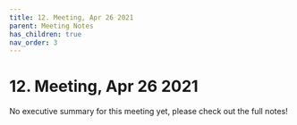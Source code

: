 ```yaml
---
title: 12. Meeting, Apr 26 2021
parent: Meeting Notes
has_children: true
nav_order: 3
---
```


# 12. Meeting, Apr 26 2021

No executive summary for this meeting yet, please check out the full notes!